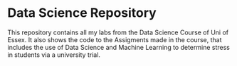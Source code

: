 # Data Science Repository
This repository contains all my labs from the Data Science Course of Uni of Essex. It also shows the code to the Assigments made in the course, that includes the use of Data Science and Machine Learning to determine stress in students via a university trial.
